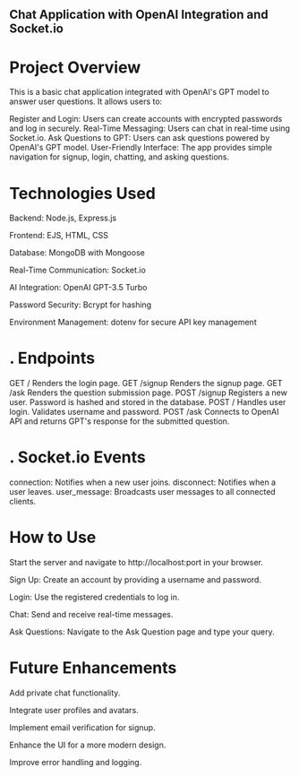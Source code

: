 
## Chat Application with OpenAI Integration and Socket.io
# Project Overview
This is a basic chat application integrated with OpenAI's GPT model to answer user questions. It allows users to:

Register and Login: Users can create accounts with encrypted passwords and log in securely.
Real-Time Messaging: Users can chat in real-time using Socket.io.
Ask Questions to GPT: Users can ask questions powered by OpenAI's GPT model.
User-Friendly Interface: The app provides simple navigation for signup, login, chatting, and asking questions.

# Technologies Used
Backend: Node.js, Express.js

Frontend: EJS, HTML, CSS

Database: MongoDB with Mongoose

Real-Time Communication: Socket.io

AI Integration: OpenAI GPT-3.5 Turbo

Password Security: Bcrypt for hashing

Environment Management: dotenv for secure API key management

# . Endpoints
GET /
Renders the login page.
GET /signup
Renders the signup page.
GET /ask
Renders the question submission page.
POST /signup
Registers a new user. Password is hashed and stored in the database.
POST /
Handles user login. Validates username and password.
POST /ask
Connects to OpenAI API and returns GPT's response for the submitted question.

# . Socket.io Events
connection: Notifies when a new user joins.
disconnect: Notifies when a user leaves.
user_message: Broadcasts user messages to all connected clients.

# How to Use
Start the server and navigate to http://localhost:port in your browser.

Sign Up: Create an account by providing a username and password.

Login: Use the registered credentials to log in.

Chat: Send and receive real-time messages.

Ask Questions: Navigate to the Ask Question page and type your query.

# Future Enhancements
Add private chat functionality.

Integrate user profiles and avatars.

Implement email verification for signup.

Enhance the UI for a more modern design.

Improve error handling and logging.
